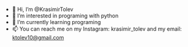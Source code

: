 - 👋 Hi, I’m @KrasimirTolev
- 👀 I’m interested in programing with python
- 🌱 I’m currently learning programing
- 📫 You can reach me on my Instagram: krasimir_tolev and my email: ktolev10@gmail.com

<!---
KrasimirTolev/KrasimirTolev is a ✨ special ✨ repository because its `README.md` (this file) appears on your GitHub profile.
You can click the Preview link to take a look at your changes.
--->
